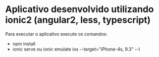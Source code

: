 # Aplicativo desenvolvido utilizando ionic2 (angular2, less, typescript)

Para executar o aplicativo execute os comandos:

* npm install
* ionic serve ou ionic emulate ios --target="iPhone-4s, 9.3" --l
